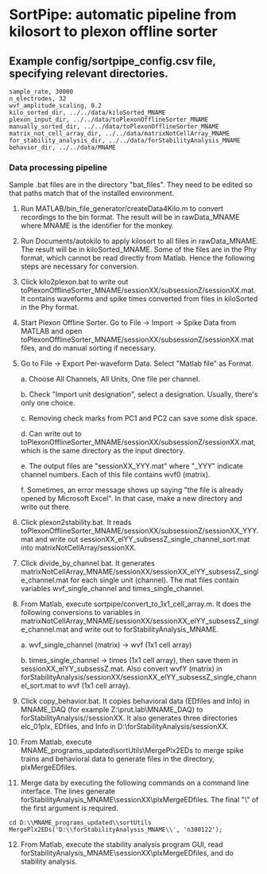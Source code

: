 # SortPipe: automatic pipeline from kilosort to plexon offline sorter

## Example config/sortpipe_config.csv file, specifying relevant directories.

```
sample_rate, 30000
n_electrodes, 32
wvf_amplitude_scaling, 0.2
kilo_sorted_dir, ../../data/kiloSorted_MNAME
plexon_input_dir, ../../data/toPlexonOfflineSorter_MNAME
manually_sorted_dir, ../../data/toPlexonOfflineSorter_MNAME
matrix_not_cell_array_dir, ../../data/matrixNotCellArray_MNAME
for_stability_analysis_dir, ../../data/forStabilityAnalysis_MNAME
behavior_dir, ../../data/MNAME
```

### Data processing pipeline

Sample .bat files are in the directory "bat_files". They need to be edited so that paths match that of the installed environment.

1.  Run MATLAB/bin_file_generator/createData4Kilo.m to convert recordings to the bin format. The result will be in rawData_MNAME where MNAME is the identifier for the monkey.

2. Run Documents/autokilo to apply kilosort to all files in rawData_MNAME. The result will be in kiloSorted_MNAME. Some of the files are in the Phy format, which cannot be read directly from Matlab. Hence the following steps are necessary for conversion.

3. Click kilo2plexon.bat to write out toPlexonOfflineSorter_MNAME/sessionXX/subsessionZ/sessionXX.mat. It contains waveforms and spike times converted from files in kiloSorted in the Phy format.

4. Start Plexon Offline Sorter. Go to File -> Import -> Spike Data from MATLAB and open toPlexonOfflineSorter_MNAME/sessionXX/subsessionZ/sessionXX.mat files, and do manual sorting if necessary.

5. Go to File -> Export Per-waveform Data. Select "Matlab file" as Format.

    a. Choose All Channels, All Units, One file per channel.

    b. Check "Import unit designation", select a designation. Usually, there's only one choice.

    c. Removing check marks from PC1 and PC2 can save some disk space.

    d. Can write out to toPlexonOfflineSorter_MNAME/sessionXX/subsessionZ/sessionXX.mat, which is the same directory as the input directory.

    e. The output files are "sessionXX_YYY.mat" where "_YYY" indicate channel numbers. Each of this file contains wvf0 (matrix).

    f. Sometimes, an error message shows up saying "the file is already opened by Microsoft Excel". In that case, make a new directory and write out there.

6. Click plexon2stability.bat. It reads toPlexonOfflineSorter_MNAME/sessionXX/subsessionZ/sessionXX_YYY.mat and write out  sessionXX_elYY_subsessZ_single_channel_sort.mat into matrixNotCellArray/sessionXX.

7. Click divide_by_channel.bat. It generates matrixNotCellArray_MNAME/sessionXX/sessionXX_elYY_subsessZ_single_channel.mat for each single unit (channel). The mat files contain variables wvf_single_channel and times_single_channel.

8. From Matlab, execute sortpipe/convert_to_1x1_cell_array.m. It does the following conversions to variables in matrixNotCellArray_MNAME/sessionXX/sessionXX_elYY_subsessZ_single_channel.mat and write out to forStabilityAnalysis_MNAME.

    a. wvf_single_channel (matrix) ->  wvf (1x1 cell array)

    b. times_single_channel -> times (1x1 cell array), then save them in sessionXX_elYY_subsessZ.mat. Also convert wvfY (matrix) in forStabilityAnalysis/sessionXX/sessionXX_elYY_subsessZ_single_channel_sort.mat to wvf (1x1 cell array).

9. Click copy_behavior.bat. It copies behavioral data (EDfiles and Info) in MNAME_DAQ (for example Z:\\prut.lab\\MNAME_DAQ) to forStabilityAnalysis//sessionXX. It also generates three directories elc_01plx, EDfiles, and Info in D:\\forStabilityAnalysis/sessionXX.

10. From Matlab, execute MNAME_programs_updated\\sortUtils\\MergePlx2EDs to merge spike trains and behavioral data to generate files in the directory, plxMergeEDfiles.

11. Merge data by executing the following commands on a command line interface. The lines generate forStabilityAnalysis_MNAME\\sessionXX\\plxMergeEDfiles. The final "\\" of the first argument is required.

```
cd D:\\MNAME_programs_updated\\sortUtils
MergePlx2EDs('D:\\forStabilityAnalysis_MNAME\\', 'n300122');
```

12. From Matlab, execute the stability analysis program GUI, read forStabilityAnalysis_MNAME\\sessionXX\\plxMergeEDfiles, and do stability analysis.
